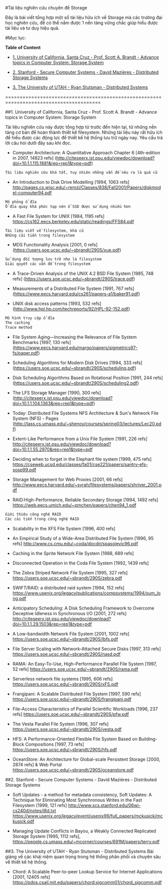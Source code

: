 #Tài liệu nghiên cứu chuyên đề Storage 

Đây là bài viết tổng hợp một số tài liệu hữu ích về Storage mà các trường đại học nghiên cứu, để có thể nắm được 1 nền tảng vững chắc giúp hiểu được tài liệu và tư duy hiệu quả.

#Mục lục:

**Table of Content**

- [1. University of California, Santa Cruz - Prof. Scott A. Brandt - Advance topics in Computer System: Storage System ](#1)

- [2. Stanford - Secure Computer Systems - David Mazières - Distributed Storage Systems](#2)

- [3. The University of UTAH - Ryan Stutsman - Distributed Systems](#3)

=======================================================================================

<a name="1"></a>
##1. University of California, Santa Cruz - Prof. Scott A. Brandt - Advance topics in Computer System: Storage System

Tài liệu nghiên cứu này được tổng hợp từ trước đến hiện tại, từ những nền tảng cơ bản để hoàn thành thiết kế filesystem. Những tài liệu này rất hữu ích để hiểu được các động lực để thiết kế hệ thống lưu trữ ngày nay. Yêu cầu trả lời câu hỏi dưới đây sau khi đọc.


- Computer Architecture: A Quantitative Approach Chapter 6 [4th-edition in 2007, 14823 refs]
(http://citeseerx.ist.psu.edu/viewdoc/download?doi=10.1.1.115.1881&rep=rep1&type=pdf) 
```sh
Tài liệu nghiên cứu khá tốt, tuy nhiên những vấn đề nêu ra là quá cũ
```

- An Introduction to Disk Drive Modelling [1994, 1063 refs]
http://pages.cs.wisc.edu/~remzi/Classes/838/Fall2001/Papers/diskmodel-computer94.pdf
```sh
Mô phỏng ổ đĩa
Ổ đĩa quay khá phức tạp nên ổ SSD được sử dụng nhiều hơn
```


- A Fast File System for UNIX [1984, 1195 refs]
https://cs162.eecs.berkeley.edu/static/readings/FFS84.pdf
```sh
Tài liệu viết về filesystem, khá cũ
Những cải tiến trong filesystem
```

- MDS Functionality Analysis [2001, 0 refs]
(https://users.soe.ucsc.edu/~sbrandt/290S/xue.pdf)
```sh
Sử dụng đối tượng lưu trữ như là filesystem
Giải quyết các vấn đề trong filesystem
```


- A Trace-Driven Analysis of the UNIX 4.2 BSD File System [1985, 748 refs]
(https://users.soe.ucsc.edu/~sbrandt/290S/trace.pdf)



- Measurements of a Distributed File System [1991, 767 refs]
(https://www.eecs.harvard.edu/cs261/papers-a1/baker91.pdf)



- UNIX disk access patterns [1993, 532 refs]
(http://www.hpl.hp.com/techreports/92/HPL-92-152.pdf)
```sh
Mô hình truy cập ổ đĩa
The caching
Trace method
```


- File System Aging—Increasing the Relevance of File System Benchmarks [1997, 130 refs]
(https://www.eecs.harvard.edu/margo/papers/sigmetrics97-fs/paper.pdf)




- Scheduling Algorithms for Modern Disk Drives [1994, 333 refs]
(https://users.soe.ucsc.edu/~sbrandt/290S/scheduling.pdf)



- Disk Scheduling Algorithms Based on Rotational Position [1991, 244 refs]
(https://users.soe.ucsc.edu/~sbrandt/290S/scheduling2.pdf)



- The LFS Storage Manager [1990, 300 refs]
(http://citeseerx.ist.psu.edu/viewdoc/download?doi=10.1.1.104.1363&rep=rep1&type=pdf)



- Today: Distributed File Systems NFS Architecture & Sun's Network File System (NFS) - Pages
(http://lass.cs.umass.edu/~shenoy/courses/spring03/lectures/Lec20.pdf)



- Extent-Like Performance from a Unix File System [1991, 226 refs]
http://citeseerx.ist.psu.edu/viewdoc/download?doi=10.1.1.55.2970&rep=rep1&type=pdf


- Deciding when to forget in the Elephant file system [1999, 475 refs]
https://cseweb.ucsd.edu/classes/fa01/cse221/papers/santry-efs-sosp99.pdf


- Storage Management for Web Proxies [2001, 66 refs]
http://www.eecs.harvard.edu/~syrah/filesystems/papers/shriver_2001.pdf


- RAID:High-Performance, Reliable Secondary Storage [1994, 1492 refs]
https://web.eecs.umich.edu/~pmchen/papers/chen94_1.pdf
```sh
Giới thiệu công nghệ RAID
Các cải tiến trong công nghệ RAID
```


- Scalability in the XFS File System [1996, 400 refs]





- An Empirical Study of a Wide-Area Distributed File System [1996, 95 refs]
http://www.cs.cmu.edu/~coda/docdir/spasojevic96.pdf


- Caching in the Sprite Network File System [1988, 689 refs]


- Disconnected Operation in the Coda File System [1992, 1439 refs]


- The Zebra Striped Network File System [1995, 327 refs]
https://users.soe.ucsc.edu/~sbrandt/290S/zebra.pdf


- SWIFT/RAID: a distributed raid system [1994, 152 refs]
https://www.usenix.org/legacy/publications/compsystems/1994/sum_long.pdf


- Anticipatory Scheduling: A Disk Scheduling Framework to Overcome Deceptive Idleness in Synchronous I/O [2001, 272 refs]
http://citeseerx.ist.psu.edu/viewdoc/download?doi=10.1.1.29.1503&rep=rep1&type=pdf


- A Low-bandwidth Network File System [2001, 1002 refs]
https://users.soe.ucsc.edu/~sbrandt/290S/lbfs.pdf


- File Server Scaling with Network-Attached Secure Disks [1997, 313 refs]
https://users.soe.ucsc.edu/~sbrandt/290S/nasd.pdf


- RAMA: An Easy-To-Use, High-Performance Parallel File System [1997, 52 refs]
https://users.soe.ucsc.edu/~sbrandt/290S/rama.pdf



- Serverless network file systems [1995, 606 refs]
https://users.soe.ucsc.edu/~sbrandt/290S/xFS.pdf



- Frangipani: A Scalable Distributed File System [1997, 590 refs]
https://users.soe.ucsc.edu/~sbrandt/290S/frangipani.pdf



- File-Access Characteristics of Parallel Scientific Workloads [1996, 237 refs]
https://users.soe.ucsc.edu/~sbrandt/290S/pfw.pdf



- The Vesta Parallel File System [1996, 307 refs]
https://users.soe.ucsc.edu/~sbrandt/290S/vesta.pdf



- HFS: A Performance-Oriented Flexible File System Based on Building-Block Compositions [1997, 73 refs]
https://users.soe.ucsc.edu/~sbrandt/290S/hfs.pdf



- OceanStore: An Architecture for Global-scale Persistent Storage [2000, 2874 refs] & Web Portal
https://users.soe.ucsc.edu/~sbrandt/290S/oceanstore.pdf

<a name="2"></a>
##2. Stanford - Secure Computer Systems - David Mazières - Distributed Storage Systems

- Soft Updates - a method for metadata consistency, Soft Updates: A Technique for Eliminating Most Synchronous Writes in the Fast Filesystem [1999, 121 refs]
http://www.scs.stanford.edu/06wi-cs240d/notes/l8d.txt
https://www.usenix.org/legacy/event/usenix99/full_papers/mckusick/mckusick.pdf


- Managing Update Conflicts in Bayou, a Weakly Connected Replicated Storage System [1995, 1112 refs],
https://people.cs.umass.edu/~mcorner/courses/691M/papers/terry.pdf



<a name="3"></a>
##3. The University of UTAH - Ryan Stutsman - Distributed Systems
Bài giảng về các khái niệm quan trọng trong hệ thống phân phối và chuyên sâu về thiết kế hệ thống. 

- Chord: A Scalable Peer-to-peer Lookup Service for Internet Applications [2001, 12405 refs]
https://pdos.csail.mit.edu/papers/chord:sigcomm01/chord_sigcomm.pdf


 
